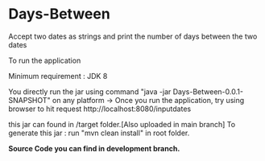 # Days-Between
Accept two dates as strings and print the number of days between the two dates

To run the application

Minimum requirement : JDK 8

You directly run the jar using command "java -jar Days-Between-0.0.1-SNAPSHOT" on any platform
-> Once you run the application, try using browser to hit request http://localhost:8080/inputdates


this jar can found in /target folder.[Also uploaded in main branch]
To generate this jar :
run "mvn clean install" in root folder.


**Source Code you can find in development branch.**
